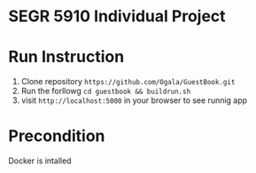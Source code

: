# SEGR 5910 Individual Project

# Run Instruction

1. Clone repository `https://github.com/Ogala/GuestBook.git`
2. Run the forllowg `cd guestbook && buildrun.sh`
3. visit `http://localhost:5000` in your browser to see runnig app

# Precondition
  Docker is intalled
